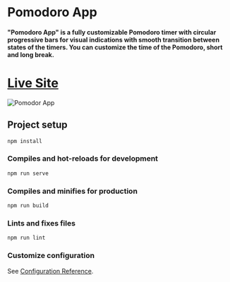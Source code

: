 # Pomodoro App
#### "Pomodoro App" is a fully customizable Pomodoro timer with circular progressive bars for visual indications with smooth transition between states of the timers. You can customize the time of the Pomodoro, short and long break.
# [Live Site](https://portfolio-vue-386d3.web.app/work/project6)
![Pomodor App](https://ams02pap001files.storage.live.com/y4mi4KR2LWbXJ6cGZ9C4KGi-9jcSizynqNeVDedZy6wRY80h1tV5YcHDIcy6hLhpBTMOer50NfgfBaU1r32l056H49GgIpfi174iNXX3hwwyEMG8gOyRb956ePJs-OAYPcQX3JvD0uDqeb43nUUM3D6XWhCjRXcRA5lrCRmFeHh-I1jO8RrZM85xPYaUOdmUACU?width=1440&height=864&cropmode=none)
## Project setup
```
npm install
```

### Compiles and hot-reloads for development
```
npm run serve
```

### Compiles and minifies for production
```
npm run build
```

### Lints and fixes files
```
npm run lint
```

### Customize configuration
See [Configuration Reference](https://cli.vuejs.org/config/).
